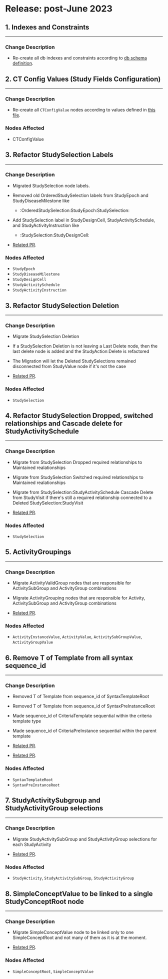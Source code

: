 # Release: post-June 2023


## 1. Indexes and Constraints
-------------------------------------
### Change Description
- Re-create all db indexes and constraints according to [db schema definition](https://orgremoved.visualstudio.com/Clinical-MDR/_git/neo4j-mdr-db?path=/db_schema.py&version=GBmain&_a=contents).


## 2. CT Config Values (Study Fields Configuration)
-------------------------------------  
### Change Description
- Re-create all `CTConfigValue` nodes according to values defined in [this file](https://orgremoved.visualstudio.com/Clinical-MDR/_git/studybuilder-import?path=/datafiles/configuration/study_fields_configuration.csv).

### Nodes Affected
- CTConfigValue


## 3. Refactor StudySelection Labels
-------------------------------------  
### Change Description
- Migrated StudySelection node labels.
- Removed old OrderedStudySelection labels from StudyEpoch and StudyDiseaseMilestone like 
  - :OrderedStudySelection:StudyEpoch:StudySelection:
- Add StudySelection label in StudyDesignCell, StudyActivitySchedule, and StudyActivityInstruction like  
  - :StudySelection:StudyDesignCell:

- [Related PR](https://dev.azure.com/orgremoved/05875d80-95a5-4739-91f7-409325fd56cc/_git/98bad7d4-14c1-4db1-919e-d350d9fdb535/pullrequest/90262).

### Nodes Affected
  - `StudyEpoch`
  - `StudyDiseaseMilestone`
  - `StudyDesignCell`
  - `StudyActivitySchedule`
  - `StudyActivityInstruction`

## 3. Refactor StudySelection Deletion
-------------------------------------  
### Change Description
- Migrate StudySelection Deletion
- If a StudySelection Deletion is not leaving a Last Delete node, then the last delete node is added and the StudyAction:Delete is refactored 
- The Migration will let the Deleted StudySelections remained disconnected from StudyValue node if it's not the case


- [Related PR](https://dev.azure.com/orgremoved/Clinical-MDR/_git/clinical-mdr-api/pullrequest/88129).

### Nodes Affected
  - `StudySelection`

## 4. Refactor StudySelection Dropped, switched relationships and Cascade delete for StudyActivitySchedule
-------------------------------------  
### Change Description
- Migrate from StudySelection Dropped required relationships to Maintained realationships
- Migrate from StudySelection Switched required relationships to Maintained realationships
- Migrate from StudySelection:StudyActivitySchedule Cascade Delete from StudyVisit if there's still a required relationship connected to a Deleted StudySelection:StudyVisit

- [Related PR](https://dev.azure.com/orgremoved/Clinical-MDR/_git/clinical-mdr-api/pullrequest/88129).

### Nodes Affected
  - `StudySelection`

## 5. ActivityGroupings
-------------------------------------  
### Change Description
- Migrate ActivityValidGroup nodes that are responsible for ActivitySubGroup and ActivityGroup combinations
- Migrate ActivityGrouping nodes that are responsible for Activity, ActivitySubGroup and ActivityGroup combinations

- [Related PR](https://dev.azure.com/orgremoved/Clinical-MDR/_git/clinical-mdr-api/pullrequest/95645).

### Nodes Affected
  - `ActivityInstanceValue`, `ActivityValue`, `ActivitySubGroupValue`, `ActivityGroupValue`

## 6. Remove T of Template from all syntax sequence_id
-------------------------------------  
### Change Description
- Removed T of Template from sequence_id of SyntaxTemplateRoot
- Removed T of Template from sequence_id of SyntaxPreInstanceRoot
- Made sequence_id of CriteriaTemplate sequential within the criteria template type
- Made sequence_id of CriteriaPreInstance sequential within the parent template

- [Related PR](https://dev.azure.com/orgremoved/Clinical-MDR/_git/clinical-mdr-api/pullrequest/99562).
- [Related PR](https://dev.azure.com/orgremoved/Clinical-MDR/_git/clinical-mdr-api/pullrequest/100333).

### Nodes Affected
  - `SyntaxTemplateRoot`
  - `SyntaxPreInstanceRoot`

## 7. StudyActivitySubgroup and StudyActivityGroup selections
-------------------------------------  
### Change Description
- Migrate StudyActivitySubGroup and StudyActivityGroup selections for each StudyActivity

- [Related PR](https://dev.azure.com/orgremoved/Clinical-MDR/_git/clinical-mdr-api/pullrequest/100824).

### Nodes Affected
  - `StudyActivity`, `StudyActivitySubGroup`, `StudyActivityGroup`

## 8. SimpleConceptValue to be linked to a single StudyConceptRoot node
-------------------------------------  
### Change Description
- Migrate SimpleConceptValue node to be linked only to one SimpleConceptRoot and not many of them as it is at the moment.

- [Related PR](https://dev.azure.com/orgremoved/Clinical-MDR/_git/clinical-mdr-api/pullrequest/101847).

### Nodes Affected
  - `SimpleConceptRoot`, `SimpleConceptValue`

